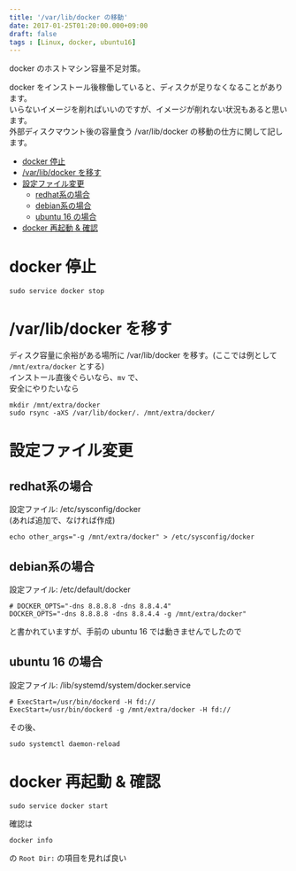 ```yaml
---
title: '/var/lib/docker の移動'
date: 2017-01-25T01:20:00.000+09:00
draft: false
tags : [Linux, docker, ubuntu16]
---
```


docker のホストマシン容量不足対策。

docker をインストール後稼働していると、ディスクが足りなくなることがあります。  
いらないイメージを削ればいいのですが、イメージが削れない状況もあると思います。  
外部ディスクマウント後の容量食う /var/lib/docker の移動の仕方に関して記します。

*   [docker 停止](#docker-停止)
*   [/var/lib/docker を移す](#varlibdocker-を移す)
*   [設定ファイル変更](#設定ファイル変更)
    *   [redhat系の場合](#redhat系の場合)
    *   [debian系の場合](#debian系の場合)
    *   [ubuntu 16 の場合](#ubuntu-16-の場合)
*   [docker 再起動 & 確認](#docker-再起動-確認)

docker 停止
=========

```
sudo service docker stop
```

/var/lib/docker を移す
===================

ディスク容量に余裕がある場所に /var/lib/docker を移す。(ここでは例として `/mnt/extra/docker` とする)  
インストール直後ぐらいなら、`mv` で、  
安全にやりたいなら

```
mkdir /mnt/extra/docker  
sudo rsync -aXS /var/lib/docker/. /mnt/extra/docker/
```

設定ファイル変更
========

redhat系の場合
----------

設定ファイル: /etc/sysconfig/docker  
(あれば追加で、なければ作成)

```
echo other_args="-g /mnt/extra/docker" > /etc/sysconfig/docker
```

debian系の場合
----------

設定ファイル: /etc/default/docker

```
# DOCKER_OPTS="-dns 8.8.8.8 -dns 8.8.4.4"  
DOCKER_OPTS="-dns 8.8.8.8 -dns 8.8.4.4 -g /mnt/extra/docker"
```

と書かれていますが、手前の ubuntu 16 では動きませんでしたので

ubuntu 16 の場合
-------------

設定ファイル: /lib/systemd/system/docker.service

```
# ExecStart=/usr/bin/dockerd -H fd://  
ExecStart=/usr/bin/dockerd -g /mnt/extra/docker -H fd://
```

その後、

```
sudo systemctl daemon-reload
```

docker 再起動 & 確認
===============

```
sudo service docker start
```

確認は

```
docker info
```

の `Root Dir:` の項目を見れば良い